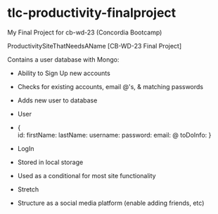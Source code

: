 # tlc-productivity-finalproject
My Final Project for cb-wd-23 (Concordia Bootcamp)

ProductivitySiteThatNeedsAName [CB-WD-23 Final Project]

Contains a user database with Mongo: 

* Ability to Sign Up new accounts 
* Checks for existing accounts, email @'s, & matching passwords
* Adds new user to database

* User
* {   
    id:
    firstName:
    lastName:
    username:
    password:
    email: @
    toDoInfo:
}

* LogIn 
* Stored in local storage 
* Used as a conditional for most site functionality

* Stretch 
* Structure as a social media platform (enable adding friends, etc)